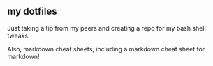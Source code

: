 ## my dotfiles

Just taking a tip from my peers and creating a repo for my bash shell tweaks.

Also, markdown cheat sheets, including a markdown cheat sheet for markdown!